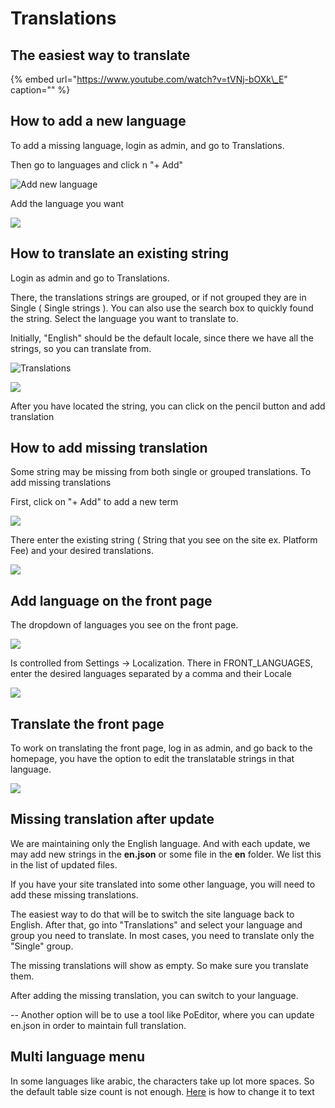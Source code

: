 # Translations

## The easiest way to translate

{% embed url="https://www.youtube.com/watch?v=tVNj-bOXk\_E" caption="" %}

## How to add a new language

To add a missing language, login as admin, and go to Translations.

Then go to languages and click n "+ Add"

![Add new language](https://i.imgur.com/MjCXlQs.png)

Add the language you want

![](https://i.imgur.com/DgQo69W.png)

## How to translate an existing string

Login as admin and go to Translations.

There, the translations strings are grouped, or if not grouped they are in Single \( Single strings \). You can also use the search box to quickly found the string. Select the language you want to translate to.

Initially, "English" should be the default locale, since there we have all the strings, so you can translate from.

![Translations](https://i.imgur.com/J9ETvom.png)

![](https://i.imgur.com/Zhs6Wc3.png)

After you have located the string, you can click on the pencil button and add translation

## How to add missing translation

Some string may be missing from both single or grouped translations. To add missing translations

First, click on "+ Add" to add a new term

![](https://i.imgur.com/naRDxDS.png)

There enter the existing string \( String that you see on the site ex. Platform Fee\) and your desired translations.

![](https://i.imgur.com/zaB7LVU.png)

## Add language on the front page

The dropdown of languages you see on the front page.

![](https://i.imgur.com/tmVHN6R.png)

Is controlled from Settings -&gt; Localization. There in FRONT\_LANGUAGES, enter the desired languages separated by a comma and their Locale

![](https://i.imgur.com/OiRl1FS.png)

## Translate the front page

To work on translating the front page, log in as admin, and go back to the homepage, you have the option to edit the translatable strings in that language.

![](https://i.imgur.com/ESEH0Od.png)

## Missing translation after update

We are maintaining only the English language. And with each update, we may add new strings in the **en.json** or some file in the **en** folder. We list this in the list of updated files.

If you have your site translated into some other language, you will need to add these missing translations.

The easiest way to do that will be to switch the site language back to English. After that, go into "Translations" and select your language and group you need to translate. In most cases, you need to translate only the "Single" group.

The missing translations will show as empty. So make sure you translate them.

After adding the missing translation, you can switch to your language.

-- Another option will be to use a tool like PoEditor, where you can update en.json in order to maintain full translation.

## Multi language menu 
In some languages like arabic, the characters take up lot more spaces. So the default table size count is not enough. 
[Here](https://cln.sh/St3NVI) is how to change it to text